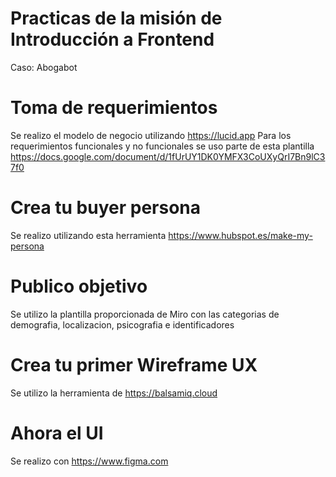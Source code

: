 # Practicas de la misión de Introducción a Frontend 
Caso: Abogabot

# Toma de requerimientos
Se realizo el modelo de negocio utilizando https://lucid.app
Para los requerimientos funcionales y no funcionales se uso parte de esta plantilla https://docs.google.com/document/d/1fUrUY1DK0YMFX3CoUXyQrI7Bn9lC37f0
# Crea tu buyer persona
Se realizo utilizando esta herramienta https://www.hubspot.es/make-my-persona
# Publico objetivo
Se utilizo la plantilla proporcionada de Miro con las categorias de demografia, localizacion, psicografia e identificadores
# Crea tu primer Wireframe UX
Se utilizo la herramienta de https://balsamiq.cloud
# Ahora el UI
Se realizo con https://www.figma.com
